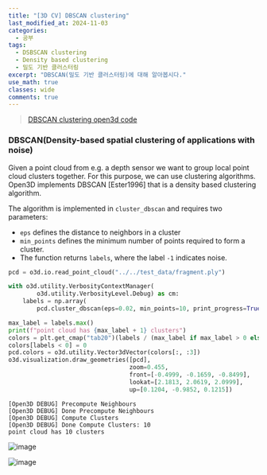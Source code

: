 ```yaml
---
title: "[3D CV] DBSCAN clustering"
last_modified_at: 2024-11-03
categories:
  - 공부
tags:
  - DSBSCAN clustering
  - Density based clustering
  - 밀도 기반 클러스터링
excerpt: "DBSCAN(밀도 기반 클러스터링)에 대해 알아봅시다."
use_math: true
classes: wide
comments: true
---
```


> [DBSCAN clustering open3d code](https://www.open3d.org/docs/latest/tutorial/Basic/pointcloud.html)

### DBSCAN(Density-based spatial clustering of applications with noise)

Given a point cloud from e.g. a depth sensor we want to group local point cloud clusters together. 
For this purpose, we can use clustering algorithms. 
Open3D implements DBSCAN [Ester1996] that is a density based clustering algorithm. 

The algorithm is implemented in `cluster_dbscan` and requires two parameters: 

- `eps` defines the distance to neighbors in a cluster 
- `min_points` defines the minimum number of points required to form a cluster.
- The function returns `labels`, where the label `-1` indicates noise.

```python
pcd = o3d.io.read_point_cloud("../../test_data/fragment.ply")

with o3d.utility.VerbosityContextManager(
        o3d.utility.VerbosityLevel.Debug) as cm:
    labels = np.array(
        pcd.cluster_dbscan(eps=0.02, min_points=10, print_progress=True))

max_label = labels.max()
print(f"point cloud has {max_label + 1} clusters")
colors = plt.get_cmap("tab20")(labels / (max_label if max_label > 0 else 1))
colors[labels < 0] = 0
pcd.colors = o3d.utility.Vector3dVector(colors[:, :3])
o3d.visualization.draw_geometries([pcd],
                                  zoom=0.455,
                                  front=[-0.4999, -0.1659, -0.8499],
                                  lookat=[2.1813, 2.0619, 2.0999],
                                  up=[0.1204, -0.9852, 0.1215])
```

```terminal
[Open3D DEBUG] Precompute Neighbours
[Open3D DEBUG] Done Precompute Neighbours
[Open3D DEBUG] Compute Clusters
[Open3D DEBUG] Done Compute Clusters: 10
point cloud has 10 clusters
```

![image](https://github.com/user-attachments/assets/ad50d119-fd76-46d8-9631-7610305fbefa)

![image](https://github.com/user-attachments/assets/15e3b279-9c6e-4607-a0f0-159cac56b3a5)


